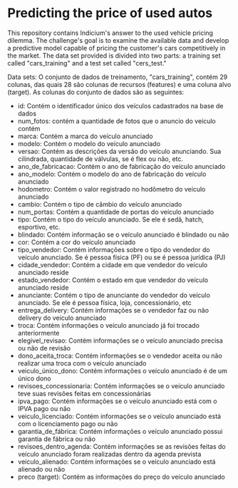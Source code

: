 # Predicting the price of used autos 
This repository contains Indicium's answer to the used vehicle pricing dilemma. 
The challenge's goal is to examine the available data and develop a predictive model capable of pricing the customer's cars competitively in the market. The data set provided is divided into two parts: a training set called "cars_training" and a test set called "cers_test."

Data sets:
O conjunto de dados de treinamento, "cars_training", contém 29 colunas, das quais 28 são colunas de recursos (features) e uma coluna alvo (target). As colunas do conjunto de dados são as seguintes:
* id: Contém o identificador único dos veículos cadastrados na base de dados
* num_fotos: contém a quantidade de fotos que o anuncio do veículo contém
* marca: Contém a marca do veículo anunciado
* modelo: Contém o modelo do veículo anunciado
* versao: Contém as descrições da versão do veículo anunciando. Sua cilindrada, quantidade de válvulas, se é flex ou não, etc.
* ano_de_fabricacao: Contém o ano de fabricação do veículo anunciado
* ano_modelo: Contém o modelo do ano de fabricação do veículo anunciado
* hodometro: Contém o valor registrado no hodômetro do veículo anunciado
* cambio: Contém o tipo de câmbio do veículo anunciado
* num_portas: Contém a quantidade de portas do veículo anunciado
* tipo: Contém o tipo do veículo anunciado. Se ele é sedã, hatch, esportivo, etc.
* blindado: Contém informação se o veículo anunciado é blindado ou não
* cor: Contém a cor do veículo anunciado
* tipo_vendedor: Contém informações sobre o tipo do vendedor do veículo anunciado. Se é pessoa física (PF) ou se é pessoa jurídica (PJ)
* cidade_vendedor: Contém a cidade em que vendedor do veículo anunciado reside
* estado_vendedor: Contém o estado em que vendedor do veículo anunciado reside
* anunciante: Contém o tipo de anunciante do vendedor do veículo anunciado. Se ele é pessoa física, loja, concessionário, etc
* entrega_delivery: Contém informações se o vendedor faz ou não delivery do veículo anunciado
* troca: Contém informações o veículo anunciado já foi trocado anteriormente
* elegivel_revisao: Contém informações se o veículo anunciado precisa ou não de revisão
* dono_aceita_troca: Contém informações se o vendedor aceita ou não realizar uma troca com o veículo anunciado
* veiculo_único_dono: Contém informações o veículo anunciado é de um único dono
* revisoes_concessionaria: Contém informações se o veículo anunciado teve suas revisões feitas em concessionárias
* ipva_pago: Contém informações se o veículo anunciado está com o IPVA pago ou não
* veiculo_licenciado: Contém informações se o veículo anunciado está com o licenciamento pago ou não
* garantia_de_fábrica: Contém informações o veículo anunciado possui garantia de fábrica ou não
* revisoes_dentro_agenda: Contém informações se as revisões feitas do veículo anunciado foram realizadas dentro da agenda prevista
* veiculo_alienado: Contém informações se o veículo anunciado está alienado ou não
* preco (target): Contém as informações do preço do veículo anunciado
